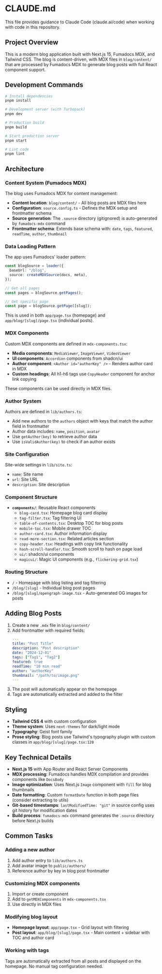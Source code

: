 # CLAUDE.md

This file provides guidance to Claude Code (claude.ai/code) when working with code in this repository.

## Project Overview

This is a modern blog application built with Next.js 15, Fumadocs MDX, and Tailwind CSS. The blog is content-driven, with MDX files in `blog/content/` that are processed by Fumadocs MDX to generate blog posts with full React component support.

## Development Commands

```bash
# Install dependencies
pnpm install

# Development server (with Turbopack)
pnpm dev

# Production build
pnpm build

# Start production server
pnpm start

# Lint code
pnpm lint
```

## Architecture

### Content System (Fumadocs MDX)

The blog uses Fumadocs MDX for content management:

- **Content location**: `blog/content/` - All blog posts are MDX files here
- **Configuration**: `source.config.ts` - Defines the MDX setup and frontmatter schema
- **Source generation**: The `.source` directory (gitignored) is auto-generated by `fumadocs-mdx` command
- **Frontmatter schema**: Extends base schema with: `date`, `tags`, `featured`, `readTime`, `author`, `thumbnail`

### Data Loading Pattern

The app uses Fumadocs' loader pattern:

```typescript
const blogSource = loader({
  baseUrl: "/blog",
  source: createMDXSource(docs, meta),
});

// Get all pages
const pages = blogSource.getPages();

// Get specific page
const page = blogSource.getPage([slug]);
```

This is used in both `app/page.tsx` (homepage) and `app/blog/[slug]/page.tsx` (individual posts).

### MDX Components

Custom MDX components are defined in `mdx-components.tsx`:

- **Media components**: `MediaViewer`, `ImageViewer`, `VideoViewer`
- **UI components**: `Accordion` components from shadcn/ui
- **Author component**: `<Author id="authorKey" />` - Renders author card in MDX
- **Custom headings**: All h1-h6 tags use `CopyHeader` component for anchor link copying

These components can be used directly in MDX files.

### Author System

Authors are defined in `lib/authors.ts`:

- Add new authors to the `authors` object with keys that match the author field in frontmatter
- Author data includes: `name`, `position`, `avatar`
- Use `getAuthor(key)` to retrieve author data
- Use `isValidAuthor(key)` to check if an author exists

### Site Configuration

Site-wide settings in `lib/site.ts`:

- `name`: Site name
- `url`: Site URL
- `description`: Site description

### Component Structure

- **`components/`**: Reusable React components
  - `blog-card.tsx`: Homepage blog card display
  - `tag-filter.tsx`: Tag filtering UI
  - `table-of-contents.tsx`: Desktop TOC for blog posts
  - `mobile-toc.tsx`: Mobile drawer TOC
  - `author-card.tsx`: Author information display
  - `read-more-section.tsx`: Related articles section
  - `copy-header.tsx`: Headings with copy link functionality
  - `hash-scroll-handler.tsx`: Smooth scroll to hash on page load
  - `ui/`: shadcn/ui components
  - `magicui/`: Magic UI components (e.g., `flickering-grid.tsx`)

### Routing Structure

- `/` - Homepage with blog listing and tag filtering
- `/blog/[slug]` - Individual blog post pages
- `/blog/[slug]/opengraph-image.tsx` - Auto-generated OG images for posts

## Adding Blog Posts

1. Create a new `.mdx` file in `blog/content/`
2. Add frontmatter with required fields:
   ```yaml
   ---
   title: "Post Title"
   description: "Post description"
   date: "2024-12-01"
   tags: ["Tag1", "Tag2"]
   featured: true
   readTime: "10 min read"
   author: "authorKey"
   thumbnail: "/path/to/image.png"
   ---
   ```
3. The post will automatically appear on the homepage
4. Tags are automatically extracted and added to the filter

## Styling

- **Tailwind CSS 4** with custom configuration
- **Theme system**: Uses `next-themes` for dark/light mode
- **Typography**: Geist font family
- **Prose styling**: Blog posts use Tailwind's typography plugin with custom classes in `app/blog/[slug]/page.tsx:120`

## Key Technical Details

- **Next.js 15** with App Router and React Server Components
- **MDX processing**: Fumadocs handles MDX compilation and provides components like `DocsBody`
- **Image optimization**: Uses Next.js `Image` component with `fill` for blog thumbnails
- **Date formatting**: Custom `formatDate` function in both page files (consider extracting to utils)
- **Git-based timestamps**: `lastModifiedTime: "git"` in source config uses git history for modification dates
- **Build process**: `fumadocs-mdx` command generates the `.source` directory before Next.js builds

## Common Tasks

### Adding a new author
1. Add author entry to `lib/authors.ts`
2. Add avatar image to `public/authors/`
3. Reference author by key in blog post frontmatter

### Customizing MDX components
1. Import or create component
2. Add to `getMDXComponents` in `mdx-components.tsx`
3. Use directly in MDX files

### Modifying blog layout
- **Homepage layout**: `app/page.tsx` - Grid layout with filtering
- **Post layout**: `app/blog/[slug]/page.tsx` - Main content + sidebar with TOC and author card

### Working with tags
Tags are automatically extracted from all posts and displayed on the homepage. No manual tag configuration needed.
